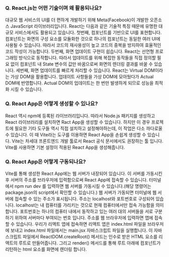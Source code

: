 ### Q. React.js는 어떤 기술이며 왜 활용되나요?

대규모 웹 서비스의 UI를 더 편하게 개발하기 위해 Meta(Facebook)이 개발한 오픈소스 JavaScript 라이브러리입니다. React는 다음과 같은 기술적 특징 때문에 유명한 대규모 서비스에서도 활용되고 있습니다.
첫번째, 컴포넌트를 기반으로 UI를 표현합니다. 컴포넌트는 화면의 구성 요소를 모듈화한 것으로 하나의 컴포넌트는 동일한 여러 UI에 사용될 수 있습니다. 따라서 코드의 재사용성이 높고 코드의 중복을 방지하여 효율적인 코드 작성이 가능합니다.
두번째, 화면 업데이트 구현이 쉽습니다. React는 선언형 프로그래밍 방식으로 동작합니다. 따라서 업데이트를 위해 복잡한 동작들을 직접 정의할 필요 없이 컴포넌트 내 State 변수의 값만 바꿈으로써 화면의 렌더링 결과를 바꿀 수 있습니다.
세번째, 화면 업데이트를 빠르게 처리할 수 있습니다. React는 Virtual DOM이라는 가상 DOM을 활용합니다. 업데이트 사항들을 가상 DOM에 모아뒀다가 Actual DOM에 반영합니다. Actual DOM의 업데이트는 한 번만 발생하게 되므로 성능을 최적화 시킬 수 있습니다.

### Q. React App은 어떻게 생성할 수 있나요?

React 역시 npm에 등록된 라이브러리입니다. 따라서 Node.js 패키지를 생성하고 React 라이브러리를 설치하면 Ract App을 생성할 수 있습니다. 하지만 이 경우 프로젝트에 필요한 기타 도구들 역시 직접 설치하고 설정해야하는데, 이 작업은 다소 까다로울 수 있습니다. 이 때 Vite라는 도구를 이용하면 React App을 손쉽게 생성할 수 있습니다. Vite는 차세대 프론트엔드 개발 툴로서 React 공식 문서에서도 권장하는 툴 입니다. Vite를 사용하면 기본 설정이 적용된 React App을 생성해줍니다.

### Q. React App은 어떻게 구동되나요?

Vite를 통해 생성한 React App에는 웹 서버가 내장되어 있습니다. 이 서버를 가동시킨 후 서버의 주소를 브라우저에 입력함으로써 React App에 접속할 수 있습니다. 터미널에서 npm run dev 를 입력하면 웹 서버를 가동시킬 수 있습니다.(해당 명령어는 package.json의 script에서 확인할 수 있습니다.) 웹 서버가 가동되면 터미널에 웹 서버에 접속할 수 있는 주소가 표시됩니다. 주소는 localhost와 포트번호로 구성되어 있습니다. localhost는 내 컴퓨터를 가리키는 것으로 현재 컴퓨터에서만 접속 가능함을 의미합니다. 포트번호는 하나의 컴퓨터 내에서 동작하고 있는 여러 대의 서버들을 서로 구분하기 위하여 서버마다 부여되는 번호 입니다. 주소를 웹 브라우저에 입력하면 앱에 접속 할 수 있습니다.
우리가 리액트 앱에 접속하면 리액트 앱은 index.html 파일을 브라우저에 보내고 index.html 파일에서는 main.jsx 자바스크립트 파일을 실행합니다. 이 자바스크립트 파일에서 ReactDOM.createRoot() 메서드는 인수로 받은 HTML 요소를 리액트의 루트로 만들어줍니다. 그리고 render() 메서드를 통해 루트 아래에 컴포넌트가 리턴하는 html 요소를 화면에 렌더링 합니다.
